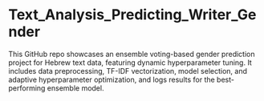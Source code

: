 # Text_Analysis_Predicting_Writer_Gender
This GitHub repo showcases an ensemble voting-based gender prediction project for Hebrew text data, featuring dynamic hyperparameter tuning. It includes data preprocessing, TF-IDF vectorization, model selection, and adaptive hyperparameter optimization, and logs results for the best-performing ensemble model.
